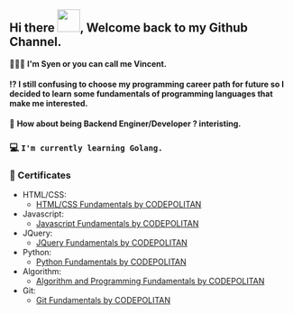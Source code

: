 ## Hi there <img src="https://media.tenor.com/images/b617c36f9db276d3146e974b8ff64f4c/tenor.gif" width="40px">, Welcome back to my Github Channel.

👨🏻‍💻 **I'm Syen or you can call me Vincent.**
#### ⁉️ I still confusing to choose my programming career path for future so I decided to learn some fundamentals of programming languages that make me interested.
🤔 **How about being Backend Enginer/Developer ? interisting.**
### 💻 ``I'm currently learning Golang.``

### 📜 Certificates 
- HTML/CSS:
  - [HTML/CSS Fundamentals by CODEPOLITAN](https://www.codepolitan.com/c/UDKQV4Y)
- Javascript:
  - [Javascript Fundamentals by CODEPOLITAN](https://www.codepolitan.com/c/KYJS6QB)
- JQuery:
  - [JQuery Fundamentals by CODEPOLITAN](https://www.codepolitan.com/c/RQF8C5P)
- Python:
  - [Python Fundamentals by CODEPOLITAN](https://www.codepolitan.com/c/NEPTWZI)
- Algorithm: 
  - [Algorithm and Programming Fundamentals by CODEPOLITAN](https://www.codepolitan.com/c/YTU3AHZ)
- Git:
  - [Git Fundamentals by CODEPOLITAN](https://www.codepolitan.com/c/Q5P0DWO)

<!--
**wu-syen/wu-syen** is a ✨ _special_ ✨ repository because its `README.md` (this file) appears on your GitHub profile.

Here are some ideas to get you started:

- 🔭 I’m currently working on ...
- 🌱 I’m currently learning ...
- 👯 I’m looking to collaborate on ...
- 🤔 I’m looking for help with ...
- 💬 Ask me about ...
- 📫 How to reach me: ...
- 😄 Pronouns: ...
- ⚡ Fun fact: ...
-->
